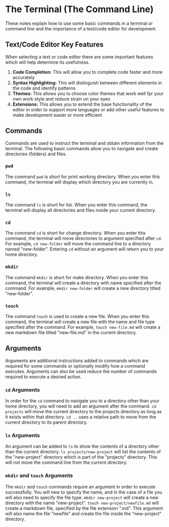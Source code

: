 # The Terminal (The Command Line)

These notes explain how to use some basic commands in a terminal or command line and the importance of a text/code editor for development.

## Text/Code Editor Key Features

When selecting a text or code editor there are some important features which will help determine its usefulness.

1. **Code Completion:** This will allow you to complete code faster and more accurately
2. **Syntax Highlighting:** This will distinguish between different elements in the code and identify patterns
3. **Themes:** This allows you to choose color themes that work well fpr your own work style and reduce strain on your eyes
4. **Extensions:** This allows you to extend the base functionality of the editor in order to support more languages or add other useful features to make development easier or more efficient

## Commands

Commands are used to instruct the terminal and obtain information from the terminal. The following basic commands allow you to navigate and create directories (folders) and files.

### `pwd`

The command `pwd` is short for print working directory. When you enter this command, the terminal will display which directory you are currently in.

### `ls`

The command `ls` is short for list. When you enter this command, the terminal will display all directories and files inside your current directory.

### `cd`

The command `cd` is short for change directory. When you enter this command, the terminal will move directories to argument specified after `cd`. For example, `cd new-folder` will move the command line to a directory named "new-folder". Entering `cd` without an argument will return you to your home directory.

### `mkdir`

The command `mkdir` is short for make directory. When you enter this command, the terminal will create a directory with name specified after the command. For example, `mkdir new-folder` will create a new directory titled "new-folder".

### `touch`

The command `touch` is used to create a new file. When you enter this command, the terminal will create a new file with the name and file type specified after the command. For example, `touch new-file.md` will create a new markdown file titled "new-file.md" in the current directory.

## Arguments

Arguments are additional instructions added to commands which are required for some commands or optionally modify how a command executes. Arguments can also be used reduce the number of commands required to execute a desired action.

### `cd` Arguments

In order for the `cd` command to navigate you to a directory other than your home directory, you will need to add an argument after the command. `cd projects` will move the current directory to the projects directory as long as it exists within that directory. `cd ..` uses a relative path to move from the current directory to its parent directory.

### `ls` Arguments

An argument can be added to `ls` to show the contents of a directory other than the current directory. `ls projects/new-project` will list the contents of the "new-project" directory which is part of the "projects" directory. This will not move the command line from the current directory.

### `mkdir` and `touch` Arguments

The `mkdir` and `touch` commands require an argument in order to execute successfully. You will new to specify the name, and in the case of a file you will also need to specify the file type. `mkdir new-project` will create a new directory with the name "new-project". `touch new-project/newfile.md` will create a markdown file, specified by the file extension ".md". This argument will also name the file "newfile" and create the file inside the "new-project" directory.
